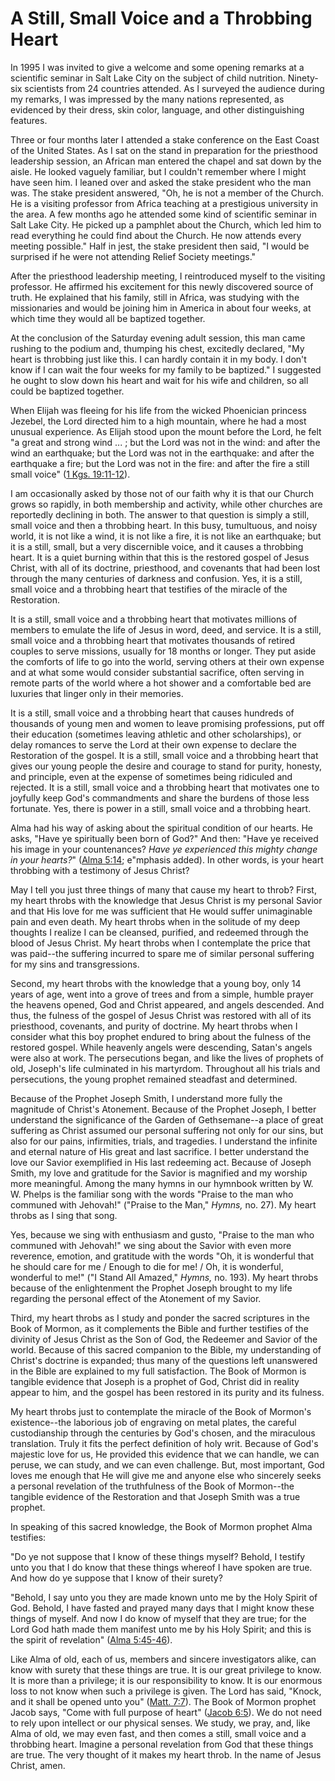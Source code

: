 # A Still, Small Voice and a Throbbing Heart

In 1995 I was invited to give a welcome and some opening remarks at a
scientific seminar in Salt Lake City on the subject of child nutrition.
Ninety-six scientists from 24 countries attended. As I surveyed the audience
during my remarks, I was impressed by the many nations represented, as
evidenced by their dress, skin color, language, and other distinguishing
features.

Three or four months later I attended a stake conference on the East Coast of
the United States. As I sat on the stand in preparation for the priesthood
leadership session, an African man entered the chapel and sat down by the
aisle. He looked vaguely familiar, but I couldn't remember where I might have
seen him. I leaned over and asked the stake president who the man was. The
stake president answered, "Oh, he is not a member of the Church. He is a
visiting professor from Africa teaching at a prestigious university in the
area. A few months ago he attended some kind of scientific seminar in Salt
Lake City. He picked up a pamphlet about the Church, which led him to read
everything he could find about the Church. He now attends every meeting
possible." Half in jest, the stake president then said, "I would be surprised
if he were not attending Relief Society meetings."

After the priesthood leadership meeting, I reintroduced myself to the visiting
professor. He affirmed his excitement for this newly discovered source of
truth. He explained that his family, still in Africa, was studying with the
missionaries and would be joining him in America in about four weeks, at which
time they would all be baptized together.

At the conclusion of the Saturday evening adult session, this man came rushing
to the podium and, thumping his chest, excitedly declared, "My heart is
throbbing just like this. I can hardly contain it in my body. I don't know if
I can wait the four weeks for my family to be baptized." I suggested he ought
to slow down his heart and wait for his wife and children, so all could be
baptized together.

When Elijah was fleeing for his life from the wicked Phoenician princess
Jezebel, the Lord directed him to a high mountain, where he had a most unusual
experience. As Elijah stood upon the mount before the Lord, he felt "a great
and strong wind ... ; but the Lord was not in the wind: and after the wind an
earthquake; but the Lord was not in the earthquake: and after the earthquake a
fire; but the Lord was not in the fire: and after the fire a still small
voice" ([1 Kgs.
19:11-12](https://www.lds.org/scriptures/ot/1-kgs/19.11-12?lang=eng#10)).

I am occasionally asked by those not of our faith why it is that our Church
grows so rapidly, in both membership and activity, while other churches are
reportedly declining in both. The answer to that question is simply a still,
small voice and then a throbbing heart. In this busy, tumultuous, and noisy
world, it is not like a wind, it is not like a fire, it is not like an
earthquake; but it is a still, small, but a very discernible voice, and it
causes a throbbing heart. It is a quiet burning within that this is the
restored gospel of Jesus Christ, with all of its doctrine, priesthood, and
covenants that had been lost through the many centuries of darkness and
confusion. Yes, it is a still, small voice and a throbbing heart that
testifies of the miracle of the Restoration.

It is a still, small voice and a throbbing heart that motivates millions of
members to emulate the life of Jesus in word, deed, and service. It is a
still, small voice and a throbbing heart that motivates thousands of retired
couples to serve missions, usually for 18 months or longer. They put aside the
comforts of life to go into the world, serving others at their own expense and
at what some would consider substantial sacrifice, often serving in remote
parts of the world where a hot shower and a comfortable bed are luxuries that
linger only in their memories.

It is a still, small voice and a throbbing heart that causes hundreds of
thousands of young men and women to leave promising professions, put off their
education (sometimes leaving athletic and other scholarships), or delay
romances to serve the Lord at their own expense to declare the Restoration of
the gospel. It is a still, small voice and a throbbing heart that gives our
young people the desire and courage to stand for purity, honesty, and
principle, even at the expense of sometimes being ridiculed and rejected. It
is a still, small voice and a throbbing heart that motivates one to joyfully
keep God's commandments and share the burdens of those less fortunate. Yes,
there is power in a still, small voice and a throbbing heart.

Alma had his way of asking about the spiritual condition of our hearts. He
asks, "Have ye spiritually been born of God?" And then: "Have ye received his
image in your countenances? _Have ye experienced this mighty change in your
hearts?_" ([Alma
5:14](https://www.lds.org/scriptures/bofm/alma/5.14?lang=eng#13); e"mphasis
added). In other words, is your heart throbbing with a testimony of Jesus
Christ?

May I tell you just three things of many that cause my heart to throb? First,
my heart throbs with the knowledge that Jesus Christ is my personal Savior and
that His love for me was sufficient that He would suffer unimaginable pain and
even death. My heart throbs when in the solitude of my deep thoughts I realize
I can be cleansed, purified, and redeemed through the blood of Jesus Christ.
My heart throbs when I contemplate the price that was paid--the suffering
incurred to spare me of similar personal suffering for my sins and
transgressions.

Second, my heart throbs with the knowledge that a young boy, only 14 years of
age, went into a grove of trees and from a simple, humble prayer the heavens
opened, God and Christ appeared, and angels descended. And thus, the fulness
of the gospel of Jesus Christ was restored with all of its priesthood,
covenants, and purity of doctrine. My heart throbs when I consider what this
boy prophet endured to bring about the fulness of the restored gospel. While
heavenly angels were descending, Satan's angels were also at work. The
persecutions began, and like the lives of prophets of old, Joseph's life
culminated in his martyrdom. Throughout all his trials and persecutions, the
young prophet remained steadfast and determined.

Because of the Prophet Joseph Smith, I understand more fully the magnitude of
Christ's Atonement. Because of the Prophet Joseph, I better understand the
significance of the Garden of Gethsemane--a place of great suffering as Christ
assumed our personal suffering not only for our sins, but also for our pains,
infirmities, trials, and tragedies. I understand the infinite and eternal
nature of His great and last sacrifice. I better understand the love our
Savior exemplified in His last redeeming act. Because of Joseph Smith, my love
and gratitude for the Savior is magnified and my worship more meaningful.
Among the many hymns in our hymnbook written by W. W. Phelps is the familiar
song with the words "Praise to the man who communed with Jehovah!" ("Praise to
the Man," _Hymns,_ no. 27). My heart throbs as I sing that song.

Yes, because we sing with enthusiasm and gusto, "Praise to the man who
communed with Jehovah!" we sing about the Savior with even more reverence,
emotion, and gratitude with the words "Oh, it is wonderful that he should care
for me / Enough to die for me! / Oh, it is wonderful, wonderful to me!" ("I
Stand All Amazed," _Hymns,_ no. 193). My heart throbs because of the
enlightenment the Prophet Joseph brought to my life regarding the personal
effect of the Atonement of my Savior.

Third, my heart throbs as I study and ponder the sacred scriptures in the Book
of Mormon, as it complements the Bible and further testifies of the divinity
of Jesus Christ as the Son of God, the Redeemer and Savior of the world.
Because of this sacred companion to the Bible, my understanding of Christ's
doctrine is expanded; thus many of the questions left unanswered in the Bible
are explained to my full satisfaction. The Book of Mormon is tangible evidence
that Joseph is a prophet of God, Christ did in reality appear to him, and the
gospel has been restored in its purity and its fulness.

My heart throbs just to contemplate the miracle of the Book of Mormon's
existence--the laborious job of engraving on metal plates, the careful
custodianship through the centuries by God's chosen, and the miraculous
translation. Truly it fits the perfect definition of holy writ. Because of
God's majestic love for us, He provided this evidence that we can handle, we
can peruse, we can study, and we can even challenge. But, most important, God
loves me enough that He will give me and anyone else who sincerely seeks a
personal revelation of the truthfulness of the Book of Mormon--the tangible
evidence of the Restoration and that Joseph Smith was a true prophet.

In speaking of this sacred knowledge, the Book of Mormon prophet Alma
testifies:

"Do ye not suppose that I know of these things myself? Behold, I testify unto
you that I do know that these things whereof I have spoken are true. And how
do ye suppose that I know of their surety?

"Behold, I say unto you they are made known unto me by the Holy Spirit of God.
Behold, I have fasted and prayed many days that I might know these things of
myself. And now I do know of myself that they are true; for the Lord God hath
made them manifest unto me by his Holy Spirit; and this is the spirit of
revelation" ([Alma
5:45-46](https://www.lds.org/scriptures/bofm/alma/5.45-46?lang=eng#44)).

Like Alma of old, each of us, members and sincere investigators alike, can
know with surety that these things are true. It is our great privilege to
know. It is more than a privilege; it is our responsibility to know. It is our
enormous loss to not know when such a privilege is given. The Lord has said,
"Knock, and it shall be opened unto you" ([Matt.
7:7](https://www.lds.org/scriptures/nt/matt/7.7?lang=eng#6)). The Book of
Mormon prophet Jacob says, "Come with full purpose of heart" ([Jacob
6:5](https://www.lds.org/scriptures/bofm/jacob/6.5?lang=eng#4)). We do not
need to rely upon intellect or our physical senses. We study, we pray, and,
like Alma of old, we may even fast, and then comes a still, small voice and a
throbbing heart. Imagine a personal revelation from God that these things are
true. The very thought of it makes my heart throb. In the name of Jesus
Christ, amen.

